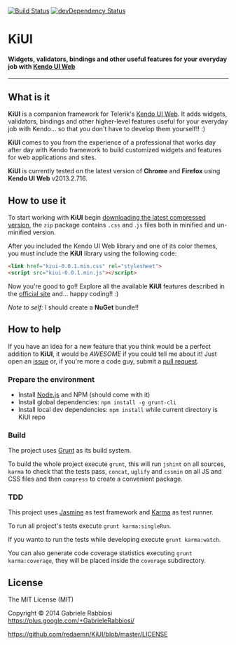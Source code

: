 [![Build Status](https://travis-ci.org/redaemn/KiUI.png?branch=master)](https://travis-ci.org/redaemn/KiUI)
[![devDependency Status](https://david-dm.org/redaemn/KiUI/dev-status.png)](https://david-dm.org/redaemn/KiUI#info=devDependencies)

# KiUI
#### Widgets, validators, bindings and other useful features for your everyday job with [Kendo UI Web](http://www.kendoui.com/web.aspx)

***

## What is it

**KiUI** is a companion framework for Telerik's
[Kendo UI Web](http://www.kendoui.com/web.aspx). It adds widgets, validators,
bindings and other higher-level features useful for your everyday job with
Kendo... so that you don't have to develop them yourself!! :)

**KiUI** comes to you from the experience of a professional that works day after
day with Kendo framework to build customized widgets and features for web
applications and sites.

**KiUI** is currently tested on the latest version of **Chrome** and **Firefox**
using **Kendo UI Web** v2013.2.716.

## How to use it

To start working with **KiUI** begin
[downloading the latest compressed version](https://github.com/redaemn/KiUI/tree/gh-pages),
the `zip` package contains `.css` and .`js` files both in minified and
un-minified version.

After you included the Kendo UI Web library and one of its color themes, you
must include the **KiUI** library using the following code:

```html
<link href="kiui-0.0.1.min.css" rel="stylesheet">
<script src="kiui-0.0.1.min.js"></script>
```

Now you're good to go!! Explore all the available **KiUI** features described in
the [official site](http://redaemn.github.io/KiUI/) and... happy coding!! :)

*Note to self:* I should create a **NuGet** bundle!!

## How to help

If you have an idea for a new feature that you think would be a perfect addition
to **KiUI**, it would be *AWESOME* if you could tell me about it! Just open an
[issue](https://github.com/redaemn/KiUI/issues) or, if you're more a code guy,
submit a [pull request](https://github.com/redaemn/KiUI/pulls).

### Prepare the environment

* Install [Node.js](http://nodejs.org/) and NPM (should come with it)
* Install global dependencies: `npm install -g grunt-cli`
* Install local dev dependencies: `npm install` while current directory is KiUI
repo

### Build

The project uses [Grunt](http://gruntjs.com/) as its build system.

To build the whole project execute `grunt`, this will run `jshint` on all
sources, `karma` to check that the tests pass, `concat`, `uglify` and
`cssmin` on all JS and CSS files and then `compress` to create a convenient
package.

### TDD

This project uses [Jasmine](http://pivotal.github.io/jasmine/) as test framework
and [Karma](http://karma-runner.github.io) as test runner.

To run all project's tests execute `grunt karma:singleRun`.

If you wanto to run the tests while developing execute `grunt karma:watch`.

You can also generate code coverage statistics executing `grunt karma:coverage`,
they will be placed inside the `coverage` subdirectory.

## License

The MIT License (MIT)

Copyright &copy; 2014 Gabriele Rabbiosi https://plus.google.com/+GabrieleRabbiosi/

<https://github.com/redaemn/KiUI/blob/master/LICENSE>
